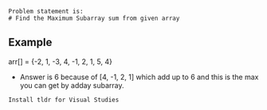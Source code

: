 ```
Problem statement is:
# Find the Maximum Subarray sum from given array
```

## Example

arr[] = {-2, 1, -3, 4, -1, 2, 1, 5, 4}

- Answer is 6 because of [4, -1, 2, 1] which add up to 6 and this is the max you can get by adday subarray.

```
Install tldr for Visual Studies
```
